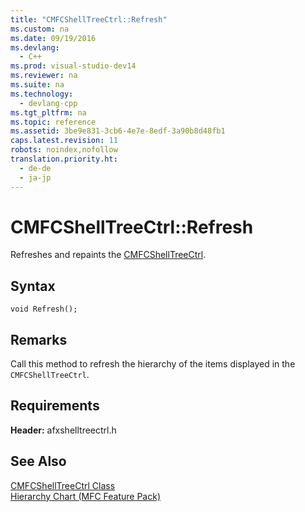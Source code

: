 ```yaml
---
title: "CMFCShellTreeCtrl::Refresh"
ms.custom: na
ms.date: 09/19/2016
ms.devlang: 
  - C++
ms.prod: visual-studio-dev14
ms.reviewer: na
ms.suite: na
ms.technology: 
  - devlang-cpp
ms.tgt_pltfrm: na
ms.topic: reference
ms.assetid: 3be9e831-3cb6-4e7e-8edf-3a90b8d48fb1
caps.latest.revision: 11
robots: noindex,nofollow
translation.priority.ht: 
  - de-de
  - ja-jp
---
```

# CMFCShellTreeCtrl::Refresh
Refreshes and repaints the [CMFCShellTreeCtrl](../vs140/CMFCShellTreeCtrl-Class.md).  
  
## Syntax  
  
```  
void Refresh();  
```  
  
## Remarks  
 Call this method to refresh the hierarchy of the items displayed in the `CMFCShellTreeCtrl`.  
  
## Requirements  
 **Header:** afxshelltreectrl.h  
  
## See Also  
 [CMFCShellTreeCtrl Class](../vs140/CMFCShellTreeCtrl-Class.md)   
 [Hierarchy Chart (MFC Feature Pack)](../vs140/Hierarchy-Chart.md)